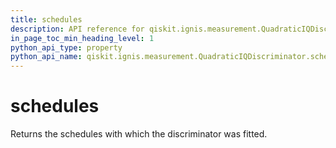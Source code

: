 ```yaml
---
title: schedules
description: API reference for qiskit.ignis.measurement.QuadraticIQDiscriminator.schedules
in_page_toc_min_heading_level: 1
python_api_type: property
python_api_name: qiskit.ignis.measurement.QuadraticIQDiscriminator.schedules
---
```


# schedules

Returns the schedules with which the discriminator was fitted.

